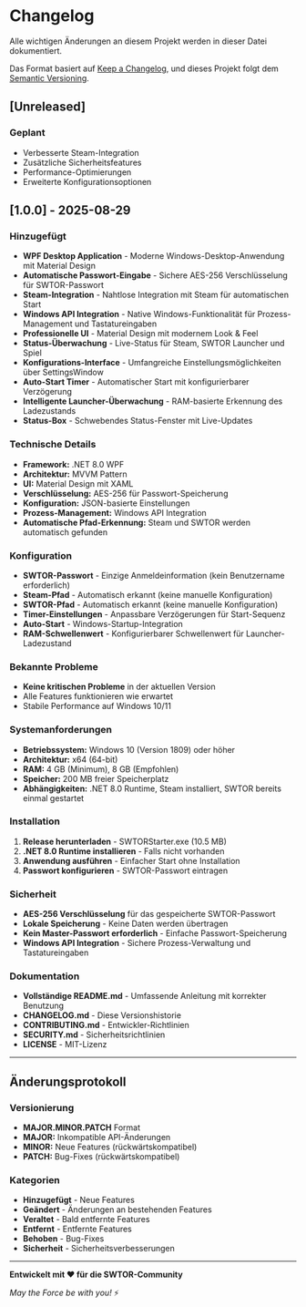 # Changelog

Alle wichtigen Änderungen an diesem Projekt werden in dieser Datei dokumentiert.

Das Format basiert auf [Keep a Changelog](https://keepachangelog.com/de/1.0.0/),
und dieses Projekt folgt dem [Semantic Versioning](https://semver.org/spec/v2.0.0.html).

## [Unreleased]

### Geplant
- Verbesserte Steam-Integration
- Zusätzliche Sicherheitsfeatures
- Performance-Optimierungen
- Erweiterte Konfigurationsoptionen

## [1.0.0] - 2025-08-29

### Hinzugefügt
- **WPF Desktop Application** - Moderne Windows-Desktop-Anwendung mit Material Design
- **Automatische Passwort-Eingabe** - Sichere AES-256 Verschlüsselung für SWTOR-Passwort
- **Steam-Integration** - Nahtlose Integration mit Steam für automatischen Start
- **Windows API Integration** - Native Windows-Funktionalität für Prozess-Management und Tastatureingaben
- **Professionelle UI** - Material Design mit modernem Look & Feel
- **Status-Überwachung** - Live-Status für Steam, SWTOR Launcher und Spiel
- **Konfigurations-Interface** - Umfangreiche Einstellungsmöglichkeiten über SettingsWindow
- **Auto-Start Timer** - Automatischer Start mit konfigurierbarer Verzögerung
- **Intelligente Launcher-Überwachung** - RAM-basierte Erkennung des Ladezustands
- **Status-Box** - Schwebendes Status-Fenster mit Live-Updates

### Technische Details
- **Framework:** .NET 8.0 WPF
- **Architektur:** MVVM Pattern
- **UI:** Material Design mit XAML
- **Verschlüsselung:** AES-256 für Passwort-Speicherung
- **Konfiguration:** JSON-basierte Einstellungen
- **Prozess-Management:** Windows API Integration
- **Automatische Pfad-Erkennung:** Steam und SWTOR werden automatisch gefunden

### Konfiguration
- **SWTOR-Passwort** - Einzige Anmeldeinformation (kein Benutzername erforderlich)
- **Steam-Pfad** - Automatisch erkannt (keine manuelle Konfiguration)
- **SWTOR-Pfad** - Automatisch erkannt (keine manuelle Konfiguration)
- **Timer-Einstellungen** - Anpassbare Verzögerungen für Start-Sequenz
- **Auto-Start** - Windows-Startup-Integration
- **RAM-Schwellenwert** - Konfigurierbarer Schwellenwert für Launcher-Ladezustand

### Bekannte Probleme
- **Keine kritischen Probleme** in der aktuellen Version
- Alle Features funktionieren wie erwartet
- Stabile Performance auf Windows 10/11

### Systemanforderungen
- **Betriebssystem:** Windows 10 (Version 1809) oder höher
- **Architektur:** x64 (64-bit)
- **RAM:** 4 GB (Minimum), 8 GB (Empfohlen)
- **Speicher:** 200 MB freier Speicherplatz
- **Abhängigkeiten:** .NET 8.0 Runtime, Steam installiert, SWTOR bereits einmal gestartet

### Installation
1. **Release herunterladen** - SWTORStarter.exe (10.5 MB)
2. **.NET 8.0 Runtime installieren** - Falls nicht vorhanden
3. **Anwendung ausführen** - Einfacher Start ohne Installation
4. **Passwort konfigurieren** - SWTOR-Passwort eintragen

### Sicherheit
- **AES-256 Verschlüsselung** für das gespeicherte SWTOR-Passwort
- **Lokale Speicherung** - Keine Daten werden übertragen
- **Kein Master-Passwort erforderlich** - Einfache Passwort-Speicherung
- **Windows API Integration** - Sichere Prozess-Verwaltung und Tastatureingaben

### Dokumentation
- **Vollständige README.md** - Umfassende Anleitung mit korrekter Benutzung
- **CHANGELOG.md** - Diese Versionshistorie
- **CONTRIBUTING.md** - Entwickler-Richtlinien
- **SECURITY.md** - Sicherheitsrichtlinien
- **LICENSE** - MIT-Lizenz

---

## Änderungsprotokoll

### Versionierung
- **MAJOR.MINOR.PATCH** Format
- **MAJOR:** Inkompatible API-Änderungen
- **MINOR:** Neue Features (rückwärtskompatibel)
- **PATCH:** Bug-Fixes (rückwärtskompatibel)

### Kategorien
- **Hinzugefügt** - Neue Features
- **Geändert** - Änderungen an bestehenden Features
- **Veraltet** - Bald entfernte Features
- **Entfernt** - Entfernte Features
- **Behoben** - Bug-Fixes
- **Sicherheit** - Sicherheitsverbesserungen

---

**Entwickelt mit ❤️ für die SWTOR-Community**

*May the Force be with you!* ⚡
